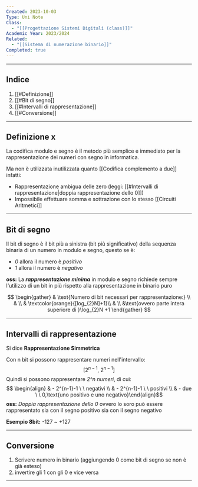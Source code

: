 ```yaml
---
Created: 2023-10-03
Type: Uni Note
Class:
  - "[[Progettazione Sistemi Digitali (class)]]"
Academic Year: 2023/2024
Related:
  - "[[Sistema di numerazione binario]]"
Completed: true
---
```

---
## Indice
1. [[#Definizione]]
2. [[#Bit di segno]]
3. [[#Intervalli di rappresentazione]]
4. [[#Conversione]]

---
## Definizione x
La codifica modulo e segno è il metodo più semplice e immediato per la rappresentazione dei numeri con segno in informatica. 

Ma non è utilizzata inutilizzata quanto [[Codifica complemento a due]] infatti:
- Rappresentazione ambigua delle zero (leggi: [[#Intervalli di rappresentazione|doppia rappresentazione dello 0]])
- Impossibile effettuare somma e sottrazione con lo stesso [[Circuiti Aritmetici]]

---
## Bit di segno
Il bit di segno è il bit più a sinistra (bit più significativo) della sequenza binaria di un numero in modulo e segno, questo se è:
- *0* allora il numero è *positivo* 
- *1* allora il numero è *negativo*

**oss:** La ***rappresentazione minima*** in modulo e segno richiede sempre l'utilizzo di un bit in più rispetto alla rappresentazione in binario puro

$$
\begin{gather}
& \text{Numero di bit necessari per rappresentazione:} \\
& \\
& \textcolor{orange}{[log_{2}N]+1}\\
& \\
&\text{ovvero parte intera superiore di }\log_{2}N +1
\end{gather}
$$

---
## Intervalli di rappresentazione
Si dice **Rappresentazione Simmetrica**

Con n bit si possono rappresentare numeri nell'intervallo: $$ [2^{n-1},\  2^{n-1}]$$
Quindi si possono rappresentare *2^n numeri*, di cui:
$$ \begin{align}
& - 2^{n-1}-1 \ \ negativi \\
& - 2^{n-1}-1 \ \ positivi \\
& - due \ \ 0,\text{uno positivo e uno negativo}\end{align}$$
**oss:** *Doppia rappresentazione dello 0* ovvero lo soro può essere rappresentato sia con il segno positivo sia con il segno negativo

**Esempio 8bit:** -127 ~ +127

---
## Conversione 
1. Scrivere numero in binario (aggiungendo 0 come bit di segno se non è già esteso)
2. invertire gli 1 con gli 0 e vice versa

---